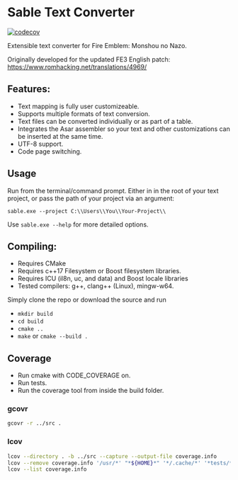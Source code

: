# Sable Text Converter

[![codecov](https://codecov.io/gh/RobertTheSable/sable-text-converter/branch/master/graph/badge.svg)](https://codecov.io/gh/RobertTheSable/sable-text-converter)

Extensible text converter for Fire Emblem: Monshou no Nazo.

Originally developed for the updated FE3 English patch: https://www.romhacking.net/translations/4969/

## Features:
* Text mapping is fully user customizeable.
* Supports multiple formats of text conversion.
* Text files can be converted individually or as part of a table.
* Integrates the Asar assembler so your text and other customizations can be inserted at the same time.
* UTF-8 support.
* Code page switching.

## Usage

Run from the terminal/command prompt. Either in in the root of your text project, or pass the path of your project via an argument:

```sable.exe --project C:\\Users\\You\\Your-Project\\```

Use `sable.exe --help` for more detailed options.

## Compiling:
* Requires CMake 
* Requires c++17 Filesystem or Boost filesystem libraries.
* Requires ICU (il8n, uc, and data) and Boost locale libraries
* Tested compilers: g++, clang++ (Linux), mingw-w64.

Simply clone the repo or download the source and run 
* `mkdir build`
* `cd build`
* `cmake ..`
* `make` or `cmake --build .`

## Coverage

* Run cmake with CODE_COVERAGE on.
* Run tests.
* Run the coverage tool from inside the build folder.

### gcovr
```bash
gcovr -r ../src .
```

### lcov
```bash
lcov --directory . -b ../src --capture --output-file coverage.info
lcov --remove coverage.info '/usr/*' "*${HOME}*" '*/.cache/*' '*tests/*' '*asardll*' --output-file coverage.info
lcov --list coverage.info
```
